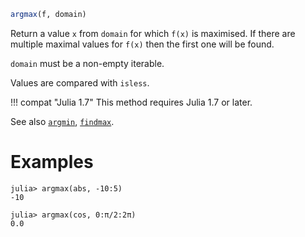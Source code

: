 ```julia
argmax(f, domain)
```

Return a value `x` from `domain` for which `f(x)` is maximised. If there are multiple maximal values for `f(x)` then the first one will be found.

`domain` must be a non-empty iterable.

Values are compared with `isless`.

!!! compat "Julia 1.7"
    This method requires Julia 1.7 or later.


See also [`argmin`](@ref), [`findmax`](@ref).

# Examples

```jldoctest
julia> argmax(abs, -10:5)
-10

julia> argmax(cos, 0:π/2:2π)
0.0
```
